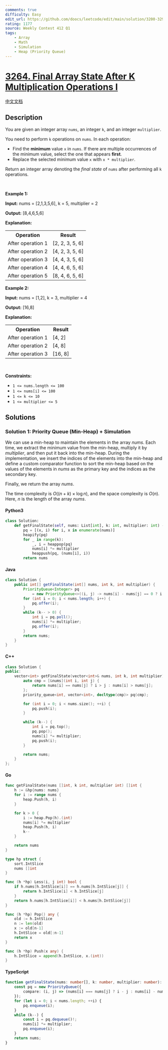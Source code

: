 ```yaml
---
comments: true
difficulty: Easy
edit_url: https://github.com/doocs/leetcode/edit/main/solution/3200-3299/3264.Final%20Array%20State%20After%20K%20Multiplication%20Operations%20I/README_EN.md
rating: 1177
source: Weekly Contest 412 Q1
tags:
    - Array
    - Math
    - Simulation
    - Heap (Priority Queue)
---
```


<!-- problem:start -->

# [3264. Final Array State After K Multiplication Operations I](https://leetcode.com/problems/final-array-state-after-k-multiplication-operations-i)

[中文文档](/solution/3200-3299/3264.Final%20Array%20State%20After%20K%20Multiplication%20Operations%20I/README.md)

## Description

<!-- description:start -->

<p>You are given an integer array <code>nums</code>, an integer <code>k</code>, and an integer <code>multiplier</code>.</p>

<p>You need to perform <code>k</code> operations on <code>nums</code>. In each operation:</p>

<ul>
	<li>Find the <strong>minimum</strong> value <code>x</code> in <code>nums</code>. If there are multiple occurrences of the minimum value, select the one that appears <strong>first</strong>.</li>
	<li>Replace the selected minimum value <code>x</code> with <code>x * multiplier</code>.</li>
</ul>

<p>Return an integer array denoting the <em>final state</em> of <code>nums</code> after performing all <code>k</code> operations.</p>

<p>&nbsp;</p>
<p><strong class="example">Example 1:</strong></p>

<div class="example-block">
<p><strong>Input:</strong> <span class="example-io">nums = [2,1,3,5,6], k = 5, multiplier = 2</span></p>

<p><strong>Output:</strong> <span class="example-io">[8,4,6,5,6]</span></p>

<p><strong>Explanation:</strong></p>

<table>
	<tbody>
		<tr>
			<th>Operation</th>
			<th>Result</th>
		</tr>
		<tr>
			<td>After operation 1</td>
			<td>[2, 2, 3, 5, 6]</td>
		</tr>
		<tr>
			<td>After operation 2</td>
			<td>[4, 2, 3, 5, 6]</td>
		</tr>
		<tr>
			<td>After operation 3</td>
			<td>[4, 4, 3, 5, 6]</td>
		</tr>
		<tr>
			<td>After operation 4</td>
			<td>[4, 4, 6, 5, 6]</td>
		</tr>
		<tr>
			<td>After operation 5</td>
			<td>[8, 4, 6, 5, 6]</td>
		</tr>
	</tbody>
</table>
</div>

<p><strong class="example">Example 2:</strong></p>

<div class="example-block">
<p><strong>Input:</strong> <span class="example-io">nums = [1,2], k = 3, multiplier = 4</span></p>

<p><strong>Output:</strong> <span class="example-io">[16,8]</span></p>

<p><strong>Explanation:</strong></p>

<table>
	<tbody>
		<tr>
			<th>Operation</th>
			<th>Result</th>
		</tr>
		<tr>
			<td>After operation 1</td>
			<td>[4, 2]</td>
		</tr>
		<tr>
			<td>After operation 2</td>
			<td>[4, 8]</td>
		</tr>
		<tr>
			<td>After operation 3</td>
			<td>[16, 8]</td>
		</tr>
	</tbody>
</table>
</div>

<p>&nbsp;</p>
<p><strong>Constraints:</strong></p>

<ul>
	<li><code>1 &lt;= nums.length &lt;= 100</code></li>
	<li><code>1 &lt;= nums[i] &lt;= 100</code></li>
	<li><code>1 &lt;= k &lt;= 10</code></li>
	<li><code>1 &lt;= multiplier &lt;= 5</code></li>
</ul>

<!-- description:end -->

## Solutions

<!-- solution:start -->

### Solution 1: Priority Queue (Min-Heap) + Simulation

We can use a min-heap to maintain the elements in the array $\textit{nums}$. Each time, we extract the minimum value from the min-heap, multiply it by $\textit{multiplier}$, and then put it back into the min-heap. During the implementation, we insert the indices of the elements into the min-heap and define a custom comparator function to sort the min-heap based on the values of the elements in $\textit{nums}$ as the primary key and the indices as the secondary key.

Finally, we return the array $\textit{nums}$.

The time complexity is $O((n + k) \times \log n)$, and the space complexity is $O(n)$. Here, $n$ is the length of the array $\textit{nums}$.

<!-- tabs:start -->

#### Python3

```python
class Solution:
    def getFinalState(self, nums: List[int], k: int, multiplier: int) -> List[int]:
        pq = [(x, i) for i, x in enumerate(nums)]
        heapify(pq)
        for _ in range(k):
            _, i = heappop(pq)
            nums[i] *= multiplier
            heappush(pq, (nums[i], i))
        return nums
```

#### Java

```java
class Solution {
    public int[] getFinalState(int[] nums, int k, int multiplier) {
        PriorityQueue<Integer> pq
            = new PriorityQueue<>((i, j) -> nums[i] - nums[j] == 0 ? i - j : nums[i] - nums[j]);
        for (int i = 0; i < nums.length; i++) {
            pq.offer(i);
        }
        while (k-- > 0) {
            int i = pq.poll();
            nums[i] *= multiplier;
            pq.offer(i);
        }
        return nums;
    }
}
```

#### C++

```cpp
class Solution {
public:
    vector<int> getFinalState(vector<int>& nums, int k, int multiplier) {
        auto cmp = [&nums](int i, int j) {
            return nums[i] == nums[j] ? i > j : nums[i] > nums[j];
        };
        priority_queue<int, vector<int>, decltype(cmp)> pq(cmp);

        for (int i = 0; i < nums.size(); ++i) {
            pq.push(i);
        }

        while (k--) {
            int i = pq.top();
            pq.pop();
            nums[i] *= multiplier;
            pq.push(i);
        }

        return nums;
    }
};
```

#### Go

```go
func getFinalState(nums []int, k int, multiplier int) []int {
	h := &hp{nums: nums}
	for i := range nums {
		heap.Push(h, i)
	}

	for k > 0 {
		i := heap.Pop(h).(int)
		nums[i] *= multiplier
		heap.Push(h, i)
		k--
	}

	return nums
}

type hp struct {
	sort.IntSlice
	nums []int
}

func (h *hp) Less(i, j int) bool {
	if h.nums[h.IntSlice[i]] == h.nums[h.IntSlice[j]] {
		return h.IntSlice[i] < h.IntSlice[j]
	}
	return h.nums[h.IntSlice[i]] < h.nums[h.IntSlice[j]]
}

func (h *hp) Pop() any {
	old := h.IntSlice
	n := len(old)
	x := old[n-1]
	h.IntSlice = old[:n-1]
	return x
}

func (h *hp) Push(x any) {
	h.IntSlice = append(h.IntSlice, x.(int))
}
```

#### TypeScript

```ts
function getFinalState(nums: number[], k: number, multiplier: number): number[] {
    const pq = new PriorityQueue({
        compare: (i, j) => (nums[i] === nums[j] ? i - j : nums[i] - nums[j]),
    });
    for (let i = 0; i < nums.length; ++i) {
        pq.enqueue(i);
    }
    while (k--) {
        const i = pq.dequeue()!;
        nums[i] *= multiplier;
        pq.enqueue(i);
    }
    return nums;
}
```

<!-- tabs:end -->

<!-- solution:end -->

<!-- problem:end -->
